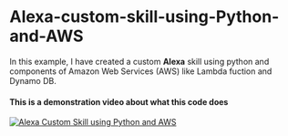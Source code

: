 # Alexa-custom-skill-using-Python-and-AWS

In this example, I have created a custom **Alexa** skill using python and components of Amazon Web Services (AWS) like Lambda fuction and Dynamo DB.

#### This is a demonstration video about what this code does

[![Alexa Custom Skill using Python and AWS](http://img.youtube.com/vi/WbIyr3hq5Ps/0.jpg)](http://www.youtube.com/watch?v=WbIyr3hq5Ps "Alexa Custom Skill using Python and AWS")
